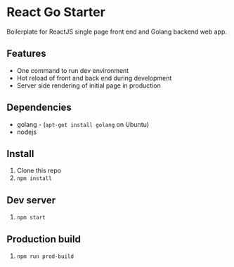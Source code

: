 # React Go Starter

Boilerplate for ReactJS single page front end and Golang backend web app.

## Features
 * One command to run dev environment
 * Hot reload of front and back end during development
 * Server side rendering of initial page in production

## Dependencies
 * golang - (`apt-get install golang` on Ubuntu)
 * nodejs

## Install
 1. Clone this repo
 2. `npm install`
 
## Dev server
 1. `npm start`
 
## Production build
 1. `npm run prod-build`
